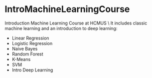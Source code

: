 # IntroMachineLearningCourse
Introduction Machine Learning Course at HCMUS 
\ It includes classic machine learning and an introduction to deep learning:
- Linear Regression
- Logistic Regression
- Naive Bayes
- Random Forest
- K-Means
- SVM
- Intro Deep Learning

